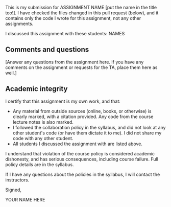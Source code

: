 
This is my submission for ASSIGNMENT NAME [put the name in the title too!]. I have checked the files changed in this pull request (below), and it contains only the code I wrote for this assignment, not any other assignments.

I discussed this assignment with these students: NAMES

## Comments and questions

[Answer any questions from the assignment here. If you have any comments on the assignment or requests for the TA, place them here as well.]

## Academic integrity

I certify that this assignment is my own work, and that:

- Any material from outside sources (online, books, or otherwise) is clearly marked, with a citation provided. Any code from the course lecture notes is also marked.
- I followed the collaboration policy in the syllabus, and did not look at any other student's code (or have them dictate it to me). I did not share my code with any other student.
- All students I discussed the assignment with are listed above.

I understand that violation of the course policy is considered academic dishonesty, and has serious consequences, including course failure. Full policy details are in the syllabus.

If I have any questions about the policies in the syllabus, I will contact the instructors.

Signed,

YOUR NAME HERE
